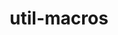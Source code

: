 ---
title: "util-macros"
layout: cache
categories: [package, develop]
meta: {"compilers": ["none"], "num_specs": 92, "num_specs_by_stack": {"aws-pcluster-neoverse_v1": 6, "aws-pcluster-x86_64_v4": 18, "build_systems": 5, "data-vis-sdk": 5, "developer-tools-aarch64-linux-gnu": 5, "developer-tools-x86_64_v3-linux-gnu": 5, "e4s": 5, "e4s-cray-rhel": 4, "e4s-neoverse-v2": 5, "e4s-oneapi": 7, "e4s-rocm-external": 5, "hep": 5, "ml-linux-aarch64-cpu": 5, "ml-linux-aarch64-cuda": 5, "ml-linux-x86_64-cpu": 5, "ml-linux-x86_64-cuda": 5, "ml-linux-x86_64-rocm": 5, "radiuss": 5, "radiuss-aws": 5, "radiuss-aws-aarch64": 8, "root": 92, "tutorial": 9}, "oss": ["amzn2", "centos7", "rhel8", "ubuntu18.04", "ubuntu20.04", "ubuntu22.04", "ubuntu24.04"], "platforms": ["linux"], "stacks": ["aws-pcluster-neoverse_v1", "aws-pcluster-x86_64_v4", "build_systems", "data-vis-sdk", "developer-tools-aarch64-linux-gnu", "developer-tools-x86_64_v3-linux-gnu", "e4s", "e4s-cray-rhel", "e4s-neoverse-v2", "e4s-oneapi", "e4s-rocm-external", "hep", "ml-linux-aarch64-cpu", "ml-linux-aarch64-cuda", "ml-linux-x86_64-cpu", "ml-linux-x86_64-cuda", "ml-linux-x86_64-rocm", "radiuss", "radiuss-aws", "radiuss-aws-aarch64", "root", "tutorial"], "targets": ["aarch64", "neoverse_v1", "neoverse_v2", "x86_64_v3", "x86_64_v4"], "versions": ["1.20.1"]}
spec_details: [{"compiler": "none", "hash": "2ioyumqwx6af4fvhgehsgi5vcxk3khwq", "os": "amzn2", "platform": "linux", "size": "-", "stacks": ["aws-pcluster-neoverse_v1", "root"], "target": "neoverse_v1", "variants": ["build_system=autotools"], "versions": ["1.20.1"]}, {"compiler": "none", "hash": "2xpggt7gdv5jvyq4rw5djcblcdnlwknz", "os": "amzn2", "platform": "linux", "size": "-", "stacks": ["radiuss-aws-aarch64", "root"], "target": "aarch64", "variants": ["build_system=autotools"], "versions": ["1.20.1"]}, {"compiler": "none", "hash": "2yeru7whu2e7pzhnnnv46eed3xpj4pwb", "os": "amzn2", "platform": "linux", "size": "-", "stacks": ["radiuss-aws-aarch64", "root"], "target": "neoverse_v1", "variants": ["build_system=autotools"], "versions": ["1.20.1"]}, {"compiler": "none", "hash": "3773mb7hpdcohpo5zbbd3g76zo5fy4ah", "os": "amzn2", "platform": "linux", "size": "-", "stacks": ["aws-pcluster-x86_64_v4", "root"], "target": "x86_64_v4", "variants": ["build_system=autotools"], "versions": ["1.20.1"]}, {"compiler": "none", "hash": "3domgtql5bxc3dk3gpefrizgzlajtjbu", "os": "ubuntu24.04", "platform": "linux", "size": "-", "stacks": ["ml-linux-aarch64-cpu", "ml-linux-aarch64-cuda", "root"], "target": "aarch64", "variants": ["build_system=autotools"], "versions": ["1.20.1"]}, {"compiler": "none", "hash": "3uqbjj6ngwz2o3ndl4ehgq7h6gtcgvxa", "os": "amzn2", "platform": "linux", "size": "-", "stacks": ["radiuss-aws-aarch64", "root"], "target": "neoverse_v1", "variants": ["build_system=autotools"], "versions": ["1.20.1"]}, {"compiler": "none", "hash": "3yis5bquqcslrhsc4k5yhysnbck3vcry", "os": "centos7", "platform": "linux", "size": "-", "stacks": ["developer-tools-x86_64_v3-linux-gnu", "root"], "target": "x86_64_v3", "variants": ["build_system=autotools"], "versions": ["1.20.1"]}, {"compiler": "none", "hash": "4hkk22gfexylb65oam4v5qv7s4cxbweo", "os": "ubuntu22.04", "platform": "linux", "size": "-", "stacks": ["e4s-neoverse-v2", "root"], "target": "neoverse_v2", "variants": ["build_system=autotools"], "versions": ["1.20.1"]}, {"compiler": "none", "hash": "4jchtdncgwdugyodedihsdel3ebfi5sh", "os": "amzn2", "platform": "linux", "size": "-", "stacks": ["aws-pcluster-x86_64_v4", "root"], "target": "x86_64_v4", "variants": ["build_system=autotools"], "versions": ["1.20.1"]}, {"compiler": "none", "hash": "4wdpezzgl5qig75q6lrj76jotsh7icdu", "os": "amzn2", "platform": "linux", "size": "-", "stacks": ["aws-pcluster-x86_64_v4", "root"], "target": "x86_64_v4", "variants": ["build_system=autotools"], "versions": ["1.20.1"]}, {"compiler": "none", "hash": "5biwdbzzo4ts7qyyai3cq3xcpkbtf57p", "os": "ubuntu22.04", "platform": "linux", "size": "-", "stacks": ["root", "tutorial"], "target": "x86_64_v3", "variants": ["build_system=autotools"], "versions": ["1.20.1"]}, {"compiler": "none", "hash": "5gfbp6yab5ydgf64zdj4e4w47lh7kwy6", "os": "ubuntu22.04", "platform": "linux", "size": "-", "stacks": ["e4s-oneapi", "root"], "target": "x86_64_v3", "variants": ["build_system=autotools"], "versions": ["1.20.1"]}, {"compiler": "none", "hash": "5vhlwag5osqtodovrqlwknrfth7u5xub", "os": "ubuntu22.04", "platform": "linux", "size": "-", "stacks": ["e4s", "e4s-rocm-external", "hep", "root", "tutorial"], "target": "x86_64_v3", "variants": ["build_system=autotools"], "versions": ["1.20.1"]}, {"compiler": "none", "hash": "66yteywpbggfwxitiaxnjmfistjsbkvw", "os": "ubuntu24.04", "platform": "linux", "size": "-", "stacks": ["ml-linux-x86_64-cpu", "ml-linux-x86_64-cuda", "ml-linux-x86_64-rocm", "root"], "target": "x86_64_v3", "variants": ["build_system=autotools"], "versions": ["1.20.1"]}, {"compiler": "none", "hash": "6gklhtimba6dc6eygga7hnabmjijrgej", "os": "ubuntu22.04", "platform": "linux", "size": "-", "stacks": ["e4s-neoverse-v2", "root"], "target": "neoverse_v2", "variants": ["build_system=autotools"], "versions": ["1.20.1"]}, {"compiler": "none", "hash": "6oenftwgi2erxlgvfutl3yasrc36czuv", "os": "amzn2", "platform": "linux", "size": "-", "stacks": ["aws-pcluster-x86_64_v4", "root"], "target": "x86_64_v4", "variants": ["build_system=autotools"], "versions": ["1.20.1"]}, {"compiler": "none", "hash": "7hwpxv5iaxyxze2qy5d5zodulq6alcci", "os": "rhel8", "platform": "linux", "size": "-", "stacks": ["developer-tools-aarch64-linux-gnu", "root"], "target": "aarch64", "variants": ["build_system=autotools"], "versions": ["1.20.1"]}, {"compiler": "none", "hash": "a5zpl5y22acl34cldgbvd7o7rwbirdi2", "os": "ubuntu22.04", "platform": "linux", "size": "-", "stacks": ["e4s-neoverse-v2", "root"], "target": "neoverse_v2", "variants": ["build_system=autotools"], "versions": ["1.20.1"]}, {"compiler": "none", "hash": "abapc6lpsi6te7z2caz7xkfkshuo7lxa", "os": "amzn2", "platform": "linux", "size": "-", "stacks": ["aws-pcluster-x86_64_v4", "root"], "target": "x86_64_v4", "variants": ["build_system=autotools"], "versions": ["1.20.1"]}, {"compiler": "none", "hash": "adgwewqtoqmt64mblwnileg2yaguankd", "os": "ubuntu22.04", "platform": "linux", "size": "-", "stacks": ["root", "tutorial"], "target": "x86_64_v3", "variants": ["build_system=autotools"], "versions": ["1.20.1"]}, {"compiler": "none", "hash": "auw7u4oud5wkmhqveuq4pypgvyjormk2", "os": "ubuntu18.04", "platform": "linux", "size": "-", "stacks": ["build_systems", "radiuss", "root"], "target": "x86_64_v3", "variants": ["build_system=autotools"], "versions": ["1.20.1"]}, {"compiler": "none", "hash": "bemz7yfkhhik4wzmibnzpadhpz44woj4", "os": "ubuntu22.04", "platform": "linux", "size": "-", "stacks": ["e4s-oneapi", "root"], "target": "x86_64_v3", "variants": ["build_system=autotools"], "versions": ["1.20.1"]}, {"compiler": "none", "hash": "bh35xj7d2f6xgt44rbjn4yfs3jisqkoa", "os": "amzn2", "platform": "linux", "size": "-", "stacks": ["aws-pcluster-x86_64_v4", "root"], "target": "x86_64_v4", "variants": ["build_system=autotools"], "versions": ["1.20.1"]}, {"compiler": "none", "hash": "bsxrws4j45nmrrp4woegcgq7v6h3hli4", "os": "ubuntu24.04", "platform": "linux", "size": "-", "stacks": ["ml-linux-x86_64-cpu", "ml-linux-x86_64-cuda", "ml-linux-x86_64-rocm", "root"], "target": "x86_64_v3", "variants": ["build_system=autotools"], "versions": ["1.20.1"]}, {"compiler": "none", "hash": "chjfxul4qaljkh3ozia6ksadfvp4pbzk", "os": "ubuntu22.04", "platform": "linux", "size": "-", "stacks": ["e4s-oneapi", "root"], "target": "x86_64_v3", "variants": ["build_system=autotools"], "versions": ["1.20.1"]}, {"compiler": "none", "hash": "cqogmvgsd2rd4rhtyf2kzp3uyzrg2k5a", "os": "amzn2", "platform": "linux", "size": "-", "stacks": ["radiuss-aws-aarch64", "root"], "target": "aarch64", "variants": ["build_system=autotools"], "versions": ["1.20.1"]}, {"compiler": "none", "hash": "cr4gq3mxf2y5spakv6eiaspaqq4kzv76", "os": "amzn2", "platform": "linux", "size": "-", "stacks": ["aws-pcluster-x86_64_v4", "root"], "target": "x86_64_v4", "variants": ["build_system=autotools"], "versions": ["1.20.1"]}, {"compiler": "none", "hash": "dchgkmbo2bcrbz3e7qgptlsepoqvxmou", "os": "ubuntu22.04", "platform": "linux", "size": "-", "stacks": ["e4s", "e4s-rocm-external", "hep", "root", "tutorial"], "target": "x86_64_v3", "variants": ["build_system=autotools"], "versions": ["1.20.1"]}, {"compiler": "none", "hash": "ehrrtyc557oqayelr4c2lsj7ip5wfal5", "os": "rhel8", "platform": "linux", "size": "-", "stacks": ["e4s-cray-rhel", "root"], "target": "x86_64_v3", "variants": ["build_system=autotools"], "versions": ["1.20.1"]}, {"compiler": "none", "hash": "fqjajrrwjcjzsizwntvaja3nrkhyla6g", "os": "ubuntu18.04", "platform": "linux", "size": "-", "stacks": ["build_systems", "radiuss", "root"], "target": "x86_64_v3", "variants": ["build_system=autotools"], "versions": ["1.20.1"]}, {"compiler": "none", "hash": "fvadivujzvdgbnehd5lp233t4uxovtjq", "os": "amzn2", "platform": "linux", "size": "-", "stacks": ["radiuss-aws-aarch64", "root"], "target": "aarch64", "variants": ["build_system=autotools"], "versions": ["1.20.1"]}, {"compiler": "none", "hash": "fvzjlkrey5on4ryd4qc5hrukoefab6iv", "os": "amzn2", "platform": "linux", "size": "-", "stacks": ["aws-pcluster-x86_64_v4", "root"], "target": "x86_64_v4", "variants": ["build_system=autotools"], "versions": ["1.20.1"]}, {"compiler": "none", "hash": "giqqx5ewjf4wnn5h6x6iqelcifkxqlcv", "os": "ubuntu24.04", "platform": "linux", "size": "-", "stacks": ["ml-linux-aarch64-cpu", "ml-linux-aarch64-cuda", "root"], "target": "aarch64", "variants": ["build_system=autotools"], "versions": ["1.20.1"]}, {"compiler": "none", "hash": "gktizpuojmnfsrosbwyf5xsbw5miryhl", "os": "amzn2", "platform": "linux", "size": "-", "stacks": ["radiuss-aws-aarch64", "root"], "target": "neoverse_v2", "variants": ["build_system=autotools"], "versions": ["1.20.1"]}, {"compiler": "none", "hash": "glt6vw237g5wdpmhetreilrhtkqp3qhd", "os": "amzn2", "platform": "linux", "size": "-", "stacks": ["radiuss-aws", "root"], "target": "x86_64_v3", "variants": ["build_system=autotools"], "versions": ["1.20.1"]}, {"compiler": "none", "hash": "gtzxpx3jjcbr5htt5ydmbvprvq6ki2x5", "os": "ubuntu22.04", "platform": "linux", "size": "-", "stacks": ["e4s", "e4s-rocm-external", "hep", "root", "tutorial"], "target": "x86_64_v3", "variants": ["build_system=autotools"], "versions": ["1.20.1"]}, {"compiler": "none", "hash": "gzduj5nwuznoy7uz4zbw2pulayn2vjgr", "os": "amzn2", "platform": "linux", "size": "-", "stacks": ["aws-pcluster-neoverse_v1", "root"], "target": "neoverse_v1", "variants": ["build_system=autotools"], "versions": ["1.20.1"]}, {"compiler": "none", "hash": "h4ncnt5jidwuiqyzibx7xtrpbuan3lsu", "os": "ubuntu24.04", "platform": "linux", "size": "-", "stacks": ["ml-linux-x86_64-cpu", "ml-linux-x86_64-cuda", "ml-linux-x86_64-rocm", "root"], "target": "x86_64_v3", "variants": ["build_system=autotools"], "versions": ["1.20.1"]}, {"compiler": "none", "hash": "ianmfhj4vpbkkvi6i7bvjqc7pypst44z", "os": "amzn2", "platform": "linux", "size": "-", "stacks": ["radiuss-aws-aarch64", "root"], "target": "aarch64", "variants": ["build_system=autotools"], "versions": ["1.20.1"]}, {"compiler": "none", "hash": "ih2gedxglycdihbuith7zfu33pi6on37", "os": "amzn2", "platform": "linux", "size": "-", "stacks": ["radiuss-aws", "root"], "target": "x86_64_v3", "variants": ["build_system=autotools"], "versions": ["1.20.1"]}, {"compiler": "none", "hash": "iqdaj3aac4liftxssn4ogktj3cdkodf2", "os": "ubuntu22.04", "platform": "linux", "size": "-", "stacks": ["e4s", "e4s-rocm-external", "hep", "root", "tutorial"], "target": "x86_64_v3", "variants": ["build_system=autotools"], "versions": ["1.20.1"]}, {"compiler": "none", "hash": "ixofx2wqx7h3jl7dglvkqq5hm6cuekw3", "os": "rhel8", "platform": "linux", "size": "-", "stacks": ["e4s-cray-rhel", "root"], "target": "x86_64_v3", "variants": ["build_system=autotools"], "versions": ["1.20.1"]}, {"compiler": "none", "hash": "iyh5ious5hogsowaaaenzeaipccxiktc", "os": "ubuntu22.04", "platform": "linux", "size": "-", "stacks": ["root", "tutorial"], "target": "x86_64_v3", "variants": ["build_system=autotools"], "versions": ["1.20.1"]}, {"compiler": "none", "hash": "j4tgalcupjsr43i2zhawukxqxoxankx3", "os": "amzn2", "platform": "linux", "size": "-", "stacks": ["aws-pcluster-x86_64_v4", "root"], "target": "x86_64_v4", "variants": ["build_system=autotools"], "versions": ["1.20.1"]}, {"compiler": "none", "hash": "j7ssgw4tmjjd2bi7rq3hmrfinhwlbkty", "os": "ubuntu24.04", "platform": "linux", "size": "-", "stacks": ["ml-linux-aarch64-cpu", "ml-linux-aarch64-cuda", "root"], "target": "aarch64", "variants": ["build_system=autotools"], "versions": ["1.20.1"]}, {"compiler": "none", "hash": "jumdoo4xkqijplvyz7vxehmaqonem3bw", "os": "amzn2", "platform": "linux", "size": "-", "stacks": ["aws-pcluster-x86_64_v4", "root"], "target": "x86_64_v4", "variants": ["build_system=autotools"], "versions": ["1.20.1"]}, {"compiler": "none", "hash": "kel6aryw4t5vvuio5gd34l3gejeeawbf", "os": "centos7", "platform": "linux", "size": "-", "stacks": ["developer-tools-x86_64_v3-linux-gnu", "root"], "target": "x86_64_v3", "variants": ["build_system=autotools"], "versions": ["1.20.1"]}, {"compiler": "none", "hash": "kqwddwjb6nuqfb3hzo222uqxddznc36w", "os": "rhel8", "platform": "linux", "size": "-", "stacks": ["developer-tools-aarch64-linux-gnu", "root"], "target": "aarch64", "variants": ["build_system=autotools"], "versions": ["1.20.1"]}, {"compiler": "none", "hash": "kwfywrfa4li7mhbkcx6vrkc4pybejekd", "os": "amzn2", "platform": "linux", "size": "-", "stacks": ["aws-pcluster-neoverse_v1", "root"], "target": "neoverse_v1", "variants": ["build_system=autotools"], "versions": ["1.20.1"]}, {"compiler": "none", "hash": "mclcyoeofl6oyzl42kstn74tr6qf7uqg", "os": "ubuntu22.04", "platform": "linux", "size": "-", "stacks": ["e4s", "e4s-rocm-external", "hep", "root", "tutorial"], "target": "x86_64_v3", "variants": ["build_system=autotools"], "versions": ["1.20.1"]}, {"compiler": "none", "hash": "mcmwfkzg2uoubeg2qhkwipxoyylmqgr6", "os": "amzn2", "platform": "linux", "size": "-", "stacks": ["aws-pcluster-neoverse_v1", "root"], "target": "neoverse_v1", "variants": ["build_system=autotools"], "versions": ["1.20.1"]}, {"compiler": "none", "hash": "mzrpais3wuitee3pbsl2toukfsg33xas", "os": "centos7", "platform": "linux", "size": "-", "stacks": ["developer-tools-x86_64_v3-linux-gnu", "root"], "target": "x86_64_v3", "variants": ["build_system=autotools"], "versions": ["1.20.1"]}, {"compiler": "none", "hash": "nlcua4ki5u3pem5zgfvowhnr7fjve6rv", "os": "amzn2", "platform": "linux", "size": "-", "stacks": ["radiuss-aws", "root"], "target": "x86_64_v3", "variants": ["build_system=autotools"], "versions": ["1.20.1"]}, {"compiler": "none", "hash": "ns67qha3xlwoa6n2i7j5qcun55uxsaqt", "os": "amzn2", "platform": "linux", "size": "-", "stacks": ["aws-pcluster-x86_64_v4", "root"], "target": "x86_64_v4", "variants": ["build_system=autotools"], "versions": ["1.20.1"]}, {"compiler": "none", "hash": "nx2gw3vnm5mlsolxskpuls533p2ba6js", "os": "centos7", "platform": "linux", "size": "-", "stacks": ["developer-tools-x86_64_v3-linux-gnu", "root"], "target": "x86_64_v3", "variants": ["build_system=autotools"], "versions": ["1.20.1"]}, {"compiler": "none", "hash": "nzj6tzhfocb676tsgdbb3fcoqb5mg6di", "os": "ubuntu22.04", "platform": "linux", "size": "-", "stacks": ["root", "tutorial"], "target": "x86_64_v3", "variants": ["build_system=autotools"], "versions": ["1.20.1"]}, {"compiler": "none", "hash": "o7zayi3njq5rpvdo73jdzah2nsyokppo", "os": "rhel8", "platform": "linux", "size": "-", "stacks": ["e4s-cray-rhel", "root"], "target": "x86_64_v3", "variants": ["build_system=autotools"], "versions": ["1.20.1"]}, {"compiler": "none", "hash": "ohbaeceetvn4ao42sewes3c6s62btl64", "os": "ubuntu24.04", "platform": "linux", "size": "-", "stacks": ["ml-linux-aarch64-cpu", "ml-linux-aarch64-cuda", "root"], "target": "aarch64", "variants": ["build_system=autotools"], "versions": ["1.20.1"]}, {"compiler": "none", "hash": "olob7kfyp2azum3bhcyqhgvpicn2oxgb", "os": "ubuntu22.04", "platform": "linux", "size": "-", "stacks": ["e4s-oneapi", "root"], "target": "x86_64_v3", "variants": ["build_system=autotools"], "versions": ["1.20.1"]}, {"compiler": "none", "hash": "ongq2fknsp4tibe3jufxwkvkedp7f6oj", "os": "ubuntu22.04", "platform": "linux", "size": "-", "stacks": ["e4s-oneapi", "root"], "target": "x86_64_v3", "variants": ["build_system=autotools"], "versions": ["1.20.1"]}, {"compiler": "none", "hash": "onualnip26cz6fo6rxqt5l2ilotatky2", "os": "ubuntu20.04", "platform": "linux", "size": "-", "stacks": ["data-vis-sdk", "root"], "target": "x86_64_v3", "variants": ["build_system=autotools"], "versions": ["1.20.1"]}, {"compiler": "none", "hash": "oukg2pgrkujsjhtpg5leb54jaw7rhg4x", "os": "amzn2", "platform": "linux", "size": "-", "stacks": ["aws-pcluster-x86_64_v4", "root"], "target": "x86_64_v4", "variants": ["build_system=autotools"], "versions": ["1.20.1"]}, {"compiler": "none", "hash": "ow5zw7f4vtl4p4xhwdfzpi7tolbidnez", "os": "ubuntu20.04", "platform": "linux", "size": "-", "stacks": ["data-vis-sdk", "root"], "target": "x86_64_v3", "variants": ["build_system=autotools"], "versions": ["1.20.1"]}, {"compiler": "none", "hash": "p5x2s4yezdxyi25c5xybfslsnxk7lbor", "os": "ubuntu18.04", "platform": "linux", "size": "-", "stacks": ["build_systems", "radiuss", "root"], "target": "x86_64_v3", "variants": ["build_system=autotools"], "versions": ["1.20.1"]}, {"compiler": "none", "hash": "ppokdjk7cbhfyj3hqfugumutbzjs3tgj", "os": "ubuntu24.04", "platform": "linux", "size": "-", "stacks": ["ml-linux-x86_64-cpu", "ml-linux-x86_64-cuda", "ml-linux-x86_64-rocm", "root"], "target": "x86_64_v3", "variants": ["build_system=autotools"], "versions": ["1.20.1"]}, {"compiler": "none", "hash": "pq3p4s5m5ncwauvujjg5sbkqozhxjig2", "os": "ubuntu20.04", "platform": "linux", "size": "-", "stacks": ["data-vis-sdk", "root"], "target": "x86_64_v3", "variants": ["build_system=autotools"], "versions": ["1.20.1"]}, {"compiler": "none", "hash": "q5abomguuenvhndbi3znguwjldvauvej", "os": "amzn2", "platform": "linux", "size": "-", "stacks": ["aws-pcluster-x86_64_v4", "root"], "target": "x86_64_v4", "variants": ["build_system=autotools"], "versions": ["1.20.1"]}, {"compiler": "none", "hash": "qaajjrdej7wf6oy22mqoqmwdqljumvcd", "os": "rhel8", "platform": "linux", "size": "-", "stacks": ["e4s-cray-rhel", "root"], "target": "x86_64_v3", "variants": ["build_system=autotools"], "versions": ["1.20.1"]}, {"compiler": "none", "hash": "qauza5ncowz5qnfpfnnhh2ehzjz7wmxd", "os": "amzn2", "platform": "linux", "size": "-", "stacks": ["radiuss-aws", "root"], "target": "x86_64_v3", "variants": ["build_system=autotools"], "versions": ["1.20.1"]}, {"compiler": "none", "hash": "qirzp6b2ks2ftnqtmt7cztg2k2dmb2zh", "os": "centos7", "platform": "linux", "size": "-", "stacks": ["developer-tools-x86_64_v3-linux-gnu", "root"], "target": "x86_64_v3", "variants": ["build_system=autotools"], "versions": ["1.20.1"]}, {"compiler": "none", "hash": "qyrxxbiq6osdwhrxm4m2edwce7b2773r", "os": "ubuntu24.04", "platform": "linux", "size": "-", "stacks": ["ml-linux-x86_64-cpu", "ml-linux-x86_64-cuda", "ml-linux-x86_64-rocm", "root"], "target": "x86_64_v3", "variants": ["build_system=autotools"], "versions": ["1.20.1"]}, {"compiler": "none", "hash": "qz7zjdqwb3x7uj3ow7rdjoxmjm4uyobv", "os": "ubuntu22.04", "platform": "linux", "size": "-", "stacks": ["e4s-neoverse-v2", "root"], "target": "neoverse_v2", "variants": ["build_system=autotools"], "versions": ["1.20.1"]}, {"compiler": "none", "hash": "r7ksc6suninj5rd4uyenmnqs64cus4fg", "os": "ubuntu22.04", "platform": "linux", "size": "-", "stacks": ["e4s-oneapi", "root"], "target": "x86_64_v3", "variants": ["build_system=autotools"], "versions": ["1.20.1"]}, {"compiler": "none", "hash": "rw6tzva3zf57jaa5ubklfjc66x2xngks", "os": "amzn2", "platform": "linux", "size": "-", "stacks": ["radiuss-aws", "root"], "target": "x86_64_v3", "variants": ["build_system=autotools"], "versions": ["1.20.1"]}, {"compiler": "none", "hash": "s4lnkg2jmfuuteokudc4uxk6ohsryj47", "os": "amzn2", "platform": "linux", "size": "-", "stacks": ["aws-pcluster-x86_64_v4", "root"], "target": "x86_64_v4", "variants": ["build_system=autotools"], "versions": ["1.20.1"]}, {"compiler": "none", "hash": "so4yngk5mns5pwh46ko6r6zlpunhxml7", "os": "amzn2", "platform": "linux", "size": "-", "stacks": ["aws-pcluster-x86_64_v4", "root"], "target": "x86_64_v4", "variants": ["build_system=autotools"], "versions": ["1.20.1"]}, {"compiler": "none", "hash": "sydxxrw3hgfyva2rd5dpnstzdih4kpct", "os": "amzn2", "platform": "linux", "size": "-", "stacks": ["aws-pcluster-x86_64_v4", "root"], "target": "x86_64_v4", "variants": ["build_system=autotools"], "versions": ["1.20.1"]}, {"compiler": "none", "hash": "u32uyzgdomseifbzpkojowyx3eyzrlft", "os": "rhel8", "platform": "linux", "size": "-", "stacks": ["developer-tools-aarch64-linux-gnu", "root"], "target": "aarch64", "variants": ["build_system=autotools"], "versions": ["1.20.1"]}, {"compiler": "none", "hash": "uyzegbrxrbaaqgcgsinton6yp26rrctb", "os": "amzn2", "platform": "linux", "size": "-", "stacks": ["aws-pcluster-neoverse_v1", "root"], "target": "neoverse_v1", "variants": ["build_system=autotools"], "versions": ["1.20.1"]}, {"compiler": "none", "hash": "v22einqosywknqfwizdcuqbizlpqqq5e", "os": "rhel8", "platform": "linux", "size": "-", "stacks": ["developer-tools-aarch64-linux-gnu", "root"], "target": "aarch64", "variants": ["build_system=autotools"], "versions": ["1.20.1"]}, {"compiler": "none", "hash": "vayewlk7x3aq6cj6pq7p757rnt7fubbt", "os": "rhel8", "platform": "linux", "size": "-", "stacks": ["developer-tools-aarch64-linux-gnu", "root"], "target": "aarch64", "variants": ["build_system=autotools"], "versions": ["1.20.1"]}, {"compiler": "none", "hash": "vgtlkwe5m5zuosl344l2nmvfv6ys7zgx", "os": "ubuntu22.04", "platform": "linux", "size": "-", "stacks": ["e4s-neoverse-v2", "root"], "target": "neoverse_v2", "variants": ["build_system=autotools"], "versions": ["1.20.1"]}, {"compiler": "none", "hash": "w2ojisdlodgdwucwwrvm2n4xivzhca4l", "os": "ubuntu20.04", "platform": "linux", "size": "-", "stacks": ["data-vis-sdk", "root"], "target": "x86_64_v3", "variants": ["build_system=autotools"], "versions": ["1.20.1"]}, {"compiler": "none", "hash": "w64dhu6bamlzq6o5gmwca2q3fgziuuk4", "os": "amzn2", "platform": "linux", "size": "-", "stacks": ["aws-pcluster-neoverse_v1", "root"], "target": "neoverse_v1", "variants": ["build_system=autotools"], "versions": ["1.20.1"]}, {"compiler": "none", "hash": "w6cl752fy23gstmagck7qbyejh56a3ox", "os": "amzn2", "platform": "linux", "size": "-", "stacks": ["aws-pcluster-x86_64_v4", "root"], "target": "x86_64_v4", "variants": ["build_system=autotools"], "versions": ["1.20.1"]}, {"compiler": "none", "hash": "wghunypmoudxtovlfs2so3yyq5vdxacy", "os": "amzn2", "platform": "linux", "size": "-", "stacks": ["aws-pcluster-x86_64_v4", "root"], "target": "x86_64_v4", "variants": ["build_system=autotools"], "versions": ["1.20.1"]}, {"compiler": "none", "hash": "wicwfwsf2ciavoo2efgzb3wranoelion", "os": "ubuntu18.04", "platform": "linux", "size": "-", "stacks": ["build_systems", "radiuss", "root"], "target": "x86_64_v3", "variants": ["build_system=autotools"], "versions": ["1.20.1"]}, {"compiler": "none", "hash": "xso6kzsfjrom5dxr4q535p2bpbf6ku4y", "os": "ubuntu18.04", "platform": "linux", "size": "-", "stacks": ["build_systems", "radiuss", "root"], "target": "x86_64_v3", "variants": ["build_system=autotools"], "versions": ["1.20.1"]}, {"compiler": "none", "hash": "yen3cfszh3z5yayj2gc4ak4pqbrg6npp", "os": "ubuntu24.04", "platform": "linux", "size": "-", "stacks": ["ml-linux-aarch64-cpu", "ml-linux-aarch64-cuda", "root"], "target": "aarch64", "variants": ["build_system=autotools"], "versions": ["1.20.1"]}, {"compiler": "none", "hash": "yy6nykzeoxddje5dfj7swo7iy6ustl4a", "os": "ubuntu22.04", "platform": "linux", "size": "-", "stacks": ["e4s-oneapi", "root"], "target": "x86_64_v3", "variants": ["build_system=autotools"], "versions": ["1.20.1"]}, {"compiler": "none", "hash": "zmfd6it4kk7ydw47rk2op5xwvqyhiyoj", "os": "amzn2", "platform": "linux", "size": "-", "stacks": ["radiuss-aws-aarch64", "root"], "target": "neoverse_v2", "variants": ["build_system=autotools"], "versions": ["1.20.1"]}, {"compiler": "none", "hash": "zunkeytsfiiy5smjzlht6eymw7cw7ooi", "os": "ubuntu20.04", "platform": "linux", "size": "-", "stacks": ["data-vis-sdk", "root"], "target": "x86_64_v3", "variants": ["build_system=autotools"], "versions": ["1.20.1"]}]
---